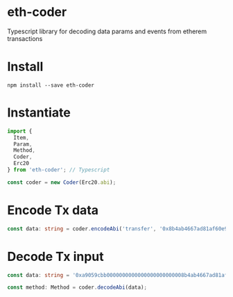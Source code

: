 # eth-coder
Typescript library for decoding data params and events from etherem transactions

# Install
```
npm install --save eth-coder
```

# Instantiate
```ts
import {
  Item,
  Param,
  Method,
  Coder,
  Erc20
} from 'eth-coder'; // Typescript

const coder = new Coder(Erc20.abi);
```

# Encode Tx data
```ts
const data: string = coder.encodeAbi('transfer', '0x8b4ab4667ad81af60e914a33f3aee35865825df6', '100000000000000000000');
```

# Decode Tx input
```ts
const data: string = '0xa9059cbb0000000000000000000000008b4ab4667ad81af60e914a33f3aee35865825df60000000000000000000000000000000000000000000000056bc75e2d63100000';

const method: Method = coder.decodeAbi(data);
```
